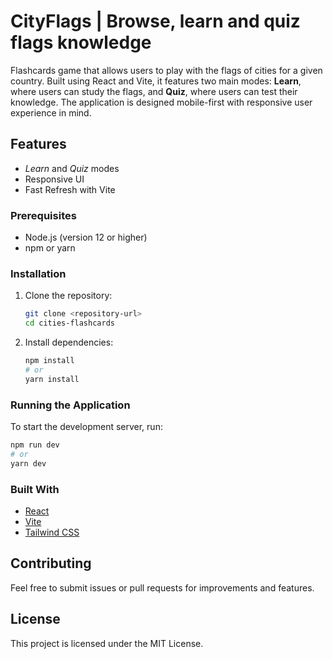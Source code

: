 # CityFlags | Browse, learn and quiz flags knowledge

Flashcards game that allows users to play with the flags of cities for a given country. Built using React and Vite, it features two main modes: **Learn**, where users can study the flags, and **Quiz**, where users can test their knowledge. The application is designed mobile-first with responsive user experience in mind.

## Features

- _Learn_ and _Quiz_ modes
- Responsive UI
- Fast Refresh with Vite

### Prerequisites

- Node.js (version 12 or higher)
- npm or yarn

### Installation

1. Clone the repository:
   ```bash
   git clone <repository-url>
   cd cities-flashcards
   ```
2. Install dependencies:
   ```bash
   npm install
   # or
   yarn install
   ```

### Running the Application

To start the development server, run:

```bash
npm run dev
# or
yarn dev
```

### Built With

- [React](https://reactjs.org/)
- [Vite](https://vitejs.dev/)
- [Tailwind CSS](https://tailwindcss.com/)

## Contributing

Feel free to submit issues or pull requests for improvements and features.

## License

This project is licensed under the MIT License.
